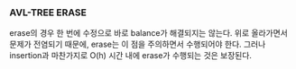 ### AVL-TREE ERASE
erase의 경우 한 번에 수정으로 바로 balance가 해결되지는 않는다.
위로 올라가면서 문제가 전염되기 때문에, erase는 이 점을 주의하면서 수행되어야 한다.
그러나 insertion과 마찬가지로 O(h) 시간 내에 erase가 수행되는 것은 보장된다.